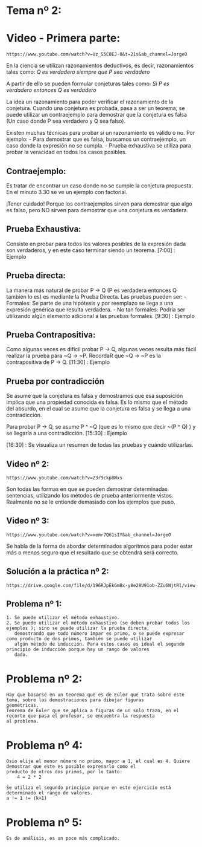 
# Tema nº 2:

# Video - Primera parte:
	https://www.youtube.com/watch?v=Uz_S5C0EJ-0&t=21s&ab_channel=JorgeO


En la ciencia se utilizan razonamientos deductivos, es decir, razonamientos tales como:
	_Q es verdadero siempre que P sea verdadero_

A partir de ello se pueden formular conjeturas tales como:
	_Si P es verdadero entonces Q es verdadero_

La idea un razonamiento para poder verificar el razonamiento de la conjetura. Cuando una conjetura es probada, pasa a ser un
teorema; se puede utilizar un contraejemplo para demostrar que la conjetura es falsa (Un caso donde P sea verdadero y Q sea
falso).

Existen muchas técnicas para probar si un razonamiento es válido o no. Por ejemplo:
	- Para demostrar que es falsa, buscamos un contraejemplo, un caso donde la expresión no se cumpla.
	- Prueba exhaustiva se utiliza para probar la veracidad en todos los casos posibles.

## Contraejemplo:
Es tratar de encontrar un caso donde no se cumple la conjetura propuesta. En el minuto 3.30 se ve un ejemplo con factorial.

¡Tener cuidado! Porque los contraejemplos sirven para demostrar que algo es falso, pero NO sirven para demostrar que una conjetura
es verdadera.

## Prueba Exhaustiva:
Consiste en probar para todos los valores posibles de la expresión dada son verdaderos, y en este caso terminar siendo un teorema.
[7:00] : Ejemplo

## Prueba directa:
La manera más natural de probar P -> Q (P es verdadera entonces Q también lo es) es mediante la Prueba Directa. Las pruebas pueden
ser:
	- Formales: Se parte de una hipótesis y por reemplazo se llega a una expresión genérica que resulta verdadera.
	- No tan formales: Podría ser utilizando algún elemento adicional a las pruebas formales.
[9:30] : Ejemplo

## Prueba Contrapositiva:
Como algunas veces es difícil probar P -> Q, algunas veces resulta más fácil realizar la prueba para ~Q -> ~P.
RecordaR que ~Q -> ~P es la contrapositiva de P -> Q.
[11:30] : Ejemplo

## Prueba por contradicción
Se asume que la conjetura es falsa y demostramos que esa suposición implica que una propiedad conocida es falsa.
Es lo mismo que el método del absurdo, en el cual se asume que la conjetura es falsa y se llega a una contradicción.

Para probar P -> Q, se asume P ^ ~Q (que es lo mismo que decir ~(P ^ Q) ) y se llegaría a una contradicción.
[15:30] : Ejemplo

[16:30] : Se visualiza un resumen de todas las pruebas y cuándo utilizarlas.

## Video nº 2:
	https://www.youtube.com/watch?v=23r9ckp8Wxs

Son todas las formas en que se pueden demostrar determinadas sentencias, utilizando los métodos de prueba anteriormente vistos.
Realmente no se le entiende demasiado con los ejemplos que puso.

## Video nº 3:
	https://www.youtube.com/watch?v=xemr7Q61sIY&ab_channel=JorgeO

Se habla de la forma de abordar determinados algoritmos para poder estar más o menos seguro que el resultado que se obtendrá será
correcto.


## Solución a la práctica nº 2:
	https://drive.google.com/file/d/196RJpEkGmBx-y8e28U91ob-ZZu6NjtRl/view

## Problema nº 1:
	1. Se puede utilizar el método exhaustivo.
	2. Se puede utilizar el método exhaustivo (se deben probar todos los ejemplos ); sino se puede utilizar la prueba directa,
	   demostrando que todo número impar es primo, o se puede expresar como producto de dos primos, también se puede utilizar
	   algún método de inducción. Para estos casos es ideal el segundo principio de inducción porque hay un rango de valores
	   dado.

# Problema nº 2:
	Hay que basarse en un teorema que es de Euler que trata sobre este tema, sobre las demostraciones para dibujar figuras
	geométricas.
	Teorema de Euler que se aplica a figuras de un solo trazo, en el recorte que pasa el profesor, se encuentra la respuesta
	al problema.

# Problema nº 4:
	Osio elije el menor número no primo, mayor a 1, el cual es 4. Quiere demostrar que este es posible expresarlo como el
	producto de otros dos primos, por lo tanto:
		4 = 2 * 2

	Se utiliza el segundo principio porque en este ejercicio está determinado el rango de valores.
	a != 1 != (k+1)

# Problema nº 5:
	Es de análisis, es un poco más complicado.

